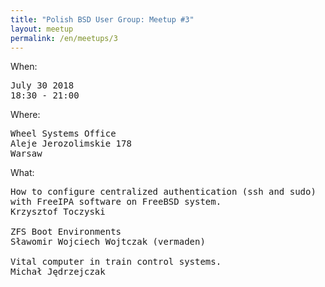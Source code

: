 ```yaml
---
title: "Polish BSD User Group: Meetup #3"
layout: meetup
permalink: /en/meetups/3
---
```

When:
<pre>
July 30 2018
18:30 - 21:00
</pre>
Where:
<pre>
Wheel Systems Office
Aleje Jerozolimskie 178
Warsaw
</pre>
What:
<pre style="white-space: pre-wrap;">
How to configure centralized authentication (ssh and sudo) with FreeIPA software on FreeBSD system.
Krzysztof Toczyski

ZFS Boot Environments
Sławomir Wojciech Wojtczak (vermaden)

Vital computer in train control systems.
Michał Jędrzejczak
</pre>
